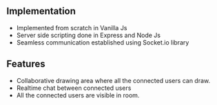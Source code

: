 ## Implementation

- Implemented from scratch in Vanilla Js
- Server side scripting done in Express and Node Js
- Seamless communication established using Socket.io library

## Features

- Collaborative drawing area where all the connected users can draw.
- Realtime chat between connected users
- All the connected users are visible in room.
